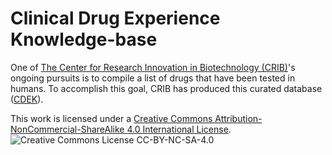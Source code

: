 # Clinical Drug Experience Knowledge-base
One of [The Center for Research Innovation in Biotechnology (CRIB)](//crib.wustl.edu/)'s ongoing pursuits is to compile a list of drugs that have been tested in humans. To accomplish this goal, CRIB has produced this curated database ([CDEK](http://cdek.wustl.edu/)).

This work is licensed under a [Creative Commons Attribution-NonCommercial-ShareAlike 4.0 International License](http://creativecommons.org/licenses/by-nc-sa/4.0/).
![Creative Commons License CC-BY-NC-SA-4.0](https://i.creativecommons.org/l/by-nc-sa/4.0/88x31.png)
